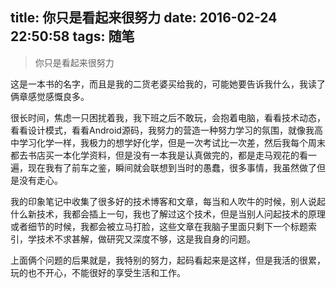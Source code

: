 title: 你只是看起来很努力
date: 2016-02-24 22:50:58
tags: 随笔
---

>你只是看起来很努力

这是一本书的名字，而且是我的二货老婆买给我的，可能她要告诉我什么，我读了俩章感觉感慨良多。

很长时间，焦虑一只困扰着我，我下班之后不敢玩，会抱着电脑，看看技术动态，看看设计模式，看看Android源码，我努力的营造一种努力学习的氛围，就像我高中学习化学一样，我极力的想学好化学，但是一次考试比一次差，然后我每个周末都去书店买一本化学资料，但是没有一本我是认真做完的，都是走马观花的看一遍，现在我有了前车之鉴，瞬间就会联想到当时的愚蠢，很多事情，我虽然做了但是没有走心。

我的印象笔记中收集了很多好的技术博客和文章，每当和人吹牛的时候，别人说起什么新技术，我都会插上一句，我也了解过这个技术，但是当别人问起技术的原理或者细节的时候，我都会被立马打脸，这些文章在我脑子里面只剩下一个标题索引，学技术不求甚解，做研究又深度不够，这是我自身的问题。

上面俩个问题的后果就是，我特别的努力，起码看起来是这样，但是我活的很累，玩的也不开心，不能很好的享受生活和工作。
